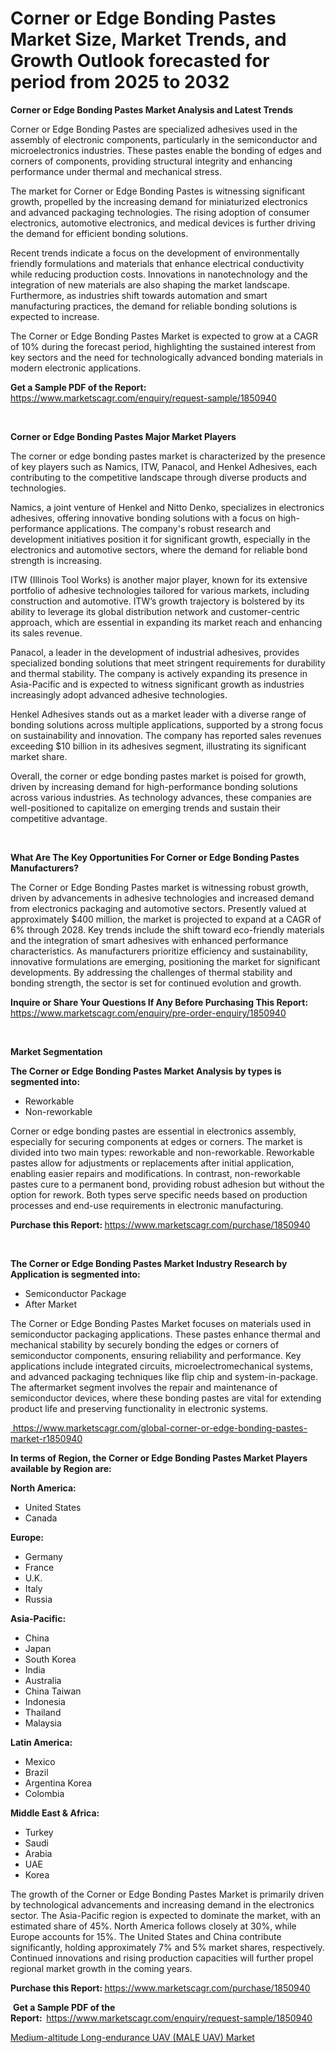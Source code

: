 <p><h1>Corner or Edge Bonding Pastes Market Size, Market Trends, and Growth Outlook forecasted for period from 2025 to 2032</h1></p><p><strong>Corner or Edge Bonding Pastes Market Analysis and Latest Trends</strong></p>
<p><p>Corner or Edge Bonding Pastes are specialized adhesives used in the assembly of electronic components, particularly in the semiconductor and microelectronics industries. These pastes enable the bonding of edges and corners of components, providing structural integrity and enhancing performance under thermal and mechanical stress. </p><p>The market for Corner or Edge Bonding Pastes is witnessing significant growth, propelled by the increasing demand for miniaturized electronics and advanced packaging technologies. The rising adoption of consumer electronics, automotive electronics, and medical devices is further driving the demand for efficient bonding solutions. </p><p>Recent trends indicate a focus on the development of environmentally friendly formulations and materials that enhance electrical conductivity while reducing production costs. Innovations in nanotechnology and the integration of new materials are also shaping the market landscape. Furthermore, as industries shift towards automation and smart manufacturing practices, the demand for reliable bonding solutions is expected to increase.</p><p>The Corner or Edge Bonding Pastes Market is expected to grow at a CAGR of 10% during the forecast period, highlighting the sustained interest from key sectors and the need for technologically advanced bonding materials in modern electronic applications.</p></p>
<p><strong>Get a Sample PDF of the Report:&nbsp;</strong> <a href="https://www.marketscagr.com/enquiry/request-sample/1850940?utm_campaign=3432&utm_medium=2&utm_source=Github&utm_content=ia&utm_term=26032025&utm_id=corner-or-edge-bonding-pastes">https://www.marketscagr.com/enquiry/request-sample/1850940</a></p>
<p>&nbsp;</p>
<p><strong>Corner or Edge Bonding Pastes Major Market Players</strong></p>
<p><p>The corner or edge bonding pastes market is characterized by the presence of key players such as Namics, ITW, Panacol, and Henkel Adhesives, each contributing to the competitive landscape through diverse products and technologies. </p><p>Namics, a joint venture of Henkel and Nitto Denko, specializes in electronics adhesives, offering innovative bonding solutions with a focus on high-performance applications. The company's robust research and development initiatives position it for significant growth, especially in the electronics and automotive sectors, where the demand for reliable bond strength is increasing.</p><p>ITW (Illinois Tool Works) is another major player, known for its extensive portfolio of adhesive technologies tailored for various markets, including construction and automotive. ITW’s growth trajectory is bolstered by its ability to leverage its global distribution network and customer-centric approach, which are essential in expanding its market reach and enhancing its sales revenue.</p><p>Panacol, a leader in the development of industrial adhesives, provides specialized bonding solutions that meet stringent requirements for durability and thermal stability. The company is actively expanding its presence in Asia-Pacific and is expected to witness significant growth as industries increasingly adopt advanced adhesive technologies.</p><p>Henkel Adhesives stands out as a market leader with a diverse range of bonding solutions across multiple applications, supported by a strong focus on sustainability and innovation. The company has reported sales revenues exceeding $10 billion in its adhesives segment, illustrating its significant market share.</p><p>Overall, the corner or edge bonding pastes market is poised for growth, driven by increasing demand for high-performance bonding solutions across various industries. As technology advances, these companies are well-positioned to capitalize on emerging trends and sustain their competitive advantage.</p></p>
<p>&nbsp;</p>
<p><strong>What Are The Key Opportunities For Corner or Edge Bonding Pastes Manufacturers?</strong></p>
<p><p>The Corner or Edge Bonding Pastes market is witnessing robust growth, driven by advancements in adhesive technologies and increased demand from electronics packaging and automotive sectors. Presently valued at approximately $400 million, the market is projected to expand at a CAGR of 6% through 2028. Key trends include the shift toward eco-friendly materials and the integration of smart adhesives with enhanced performance characteristics. As manufacturers prioritize efficiency and sustainability, innovative formulations are emerging, positioning the market for significant developments. By addressing the challenges of thermal stability and bonding strength, the sector is set for continued evolution and growth.</p></p>
<p><strong>Inquire or Share Your Questions If Any Before Purchasing This Report:</strong> <a href="https://www.marketscagr.com/enquiry/pre-order-enquiry/1850940?utm_campaign=3432&utm_medium=2&utm_source=Github&utm_content=ia&utm_term=26032025&utm_id=corner-or-edge-bonding-pastes">https://www.marketscagr.com/enquiry/pre-order-enquiry/1850940</a></p>
<p>&nbsp;</p>
<p><strong>Market Segmentation</strong></p>
<p><strong>The Corner or Edge Bonding Pastes Market Analysis by types is segmented into:</strong></p>
<p><ul><li>Reworkable</li><li>Non-reworkable</li></ul></p>
<p><p>Corner or edge bonding pastes are essential in electronics assembly, especially for securing components at edges or corners. The market is divided into two main types: reworkable and non-reworkable. Reworkable pastes allow for adjustments or replacements after initial application, enabling easier repairs and modifications. In contrast, non-reworkable pastes cure to a permanent bond, providing robust adhesion but without the option for rework. Both types serve specific needs based on production processes and end-use requirements in electronic manufacturing.</p></p>
<p><strong>Purchase this Report:&nbsp;</strong><a href="https://www.marketscagr.com/purchase/1850940?utm_campaign=3432&utm_medium=2&utm_source=Github&utm_content=ia&utm_term=26032025&utm_id=corner-or-edge-bonding-pastes">https://www.marketscagr.com/purchase/1850940</a></p>
<p>&nbsp;</p>
<p><strong>The Corner or Edge Bonding Pastes Market Industry Research by Application is segmented into:</strong></p>
<p><ul><li>Semiconductor Package</li><li>After Market</li></ul></p>
<p><p>The Corner or Edge Bonding Pastes Market focuses on materials used in semiconductor packaging applications. These pastes enhance thermal and mechanical stability by securely bonding the edges or corners of semiconductor components, ensuring reliability and performance. Key applications include integrated circuits, microelectromechanical systems, and advanced packaging techniques like flip chip and system-in-package. The aftermarket segment involves the repair and maintenance of semiconductor devices, where these bonding pastes are vital for extending product life and preserving functionality in electronic systems.</p></p>
<p><a href="https://www.marketscagr.com/global-corner-or-edge-bonding-pastes-market-r1850940?utm_campaign=3432&utm_medium=2&utm_source=Github&utm_content=ia&utm_term=26032025&utm_id=corner-or-edge-bonding-pastes">&nbsp;https://www.marketscagr.com/global-corner-or-edge-bonding-pastes-market-r1850940</a></p>
<p><strong>In terms of Region, the Corner or Edge Bonding Pastes Market Players available by Region are:</strong></p>
<p>
    <p> <strong> North America: </strong>
        <ul>
            <li>United States</li>
            <li>Canada</li>
        </ul>
        </p> 
    <p> <strong> Europe: </strong>
        <ul>
            <li>Germany</li>
            <li>France</li>
            <li>U.K.</li>
            <li>Italy</li>
            <li>Russia</li>
        </ul>
        </p> 
    <p> <strong> Asia-Pacific: </strong>
        <ul>
            <li>China</li>
            <li>Japan</li>
            <li>South Korea</li>
            <li>India</li>
            <li>Australia</li>
            <li>China Taiwan</li>
            <li>Indonesia</li>
            <li>Thailand</li>
            <li>Malaysia</li>
        </ul>
        </p> 
    <p> <strong> Latin America: </strong>
        <ul>
            <li>Mexico</li>
            <li>Brazil</li>
            <li>Argentina Korea</li>
            <li>Colombia</li>
        </ul>
        </p> 
    <p> <strong> Middle East & Africa: </strong>
        <ul>
            <li>Turkey</li>
            <li>Saudi</li>
            <li>Arabia</li>
            <li>UAE</li>
            <li>Korea</li>
        </ul>
    </p>
    </p>
<p><p>The growth of the Corner or Edge Bonding Pastes Market is primarily driven by technological advancements and increasing demand in the electronics sector. The Asia-Pacific region is expected to dominate the market, with an estimated share of 45%. North America follows closely at 30%, while Europe accounts for 15%. The United States and China contribute significantly, holding approximately 7% and 5% market shares, respectively. Continued innovations and rising production capacities will further propel regional market growth in the coming years.</p></p>
<p><strong>Purchase this Report: </strong><a href="https://www.marketscagr.com/purchase/1850940?utm_campaign=3432&utm_medium=2&utm_source=Github&utm_content=ia&utm_term=26032025&utm_id=corner-or-edge-bonding-pastes">https://www.marketscagr.com/purchase/1850940</a></p>
<p>&nbsp;<strong>Get a Sample PDF of the Report:&nbsp;&nbsp;</strong><a href="https://www.marketscagr.com/enquiry/request-sample/1850940?utm_campaign=3432&utm_medium=2&utm_source=Github&utm_content=ia&utm_term=26032025&utm_id=corner-or-edge-bonding-pastes">https://www.marketscagr.com/enquiry/request-sample/1850940</a></p>
<p><strong></strong></p>
<p><p><a href="https://github.com/belhejmawoue/Market-Research-Report-List-1/blob/main/medium-altitude-long-endurance-uav-male-uav-market.md?utm_campaign=3432&utm_medium=2&utm_source=Github&utm_content=ia&utm_term=26032025&utm_id=corner-or-edge-bonding-pastes">Medium-altitude Long-endurance UAV (MALE UAV) Market</a></p></p>